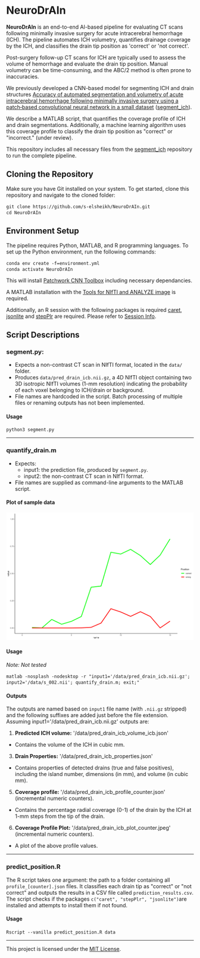 # NeuroDrAIn
**NeuroDrAIn** is an end-to-end AI-based pipeline for evaluating CT scans following minimally invasive surgery for acute intracerebral hemorrhage (ICH). The pipeline automates ICH volumetry, quantifies drainage coverage by the ICH, and classifies the drain tip position as 'correct' or 'not correct'.

Post-surgery follow-up CT scans for ICH are typically used to assess the volume of hemorrhage and evaluate the drain tip position. Manual volumetry can be time-consuming, and the ABC/2 method is often prone to inaccuracies.

We previously developed a CNN-based model for segmenting ICH and drain structures [Accuracy of automated segmentation and volumetry of acute intracerebral hemorrhage following minimally invasive surgery using a patch‑based convolutional neural network in a small dataset](https://rdcu.be/dyUGM) ([segment_ich](https://github.com/s-elsheikh/segment_ich/)). 

We describe a MATLAB script, that quantifies the coverage profile of ICH and drain segmentations. Additionally, a machine learning algorithm uses this coverage profile to classify the drain tip position as "correct" or "incorrect." (under review). 

This repository includes all necessary files from the [segment_ich](https://github.com/s-elsheikh/segment_ich/) repository to run the complete pipeline.

## Cloning the Repository

Make sure you have Git installed on your system. To get started, clone this repository and navigate to the cloned folder:

```
git clone https://github.com/s-elsheikh/NeuroDrAIn.git
cd NeuroDrAIn
```


## Environment Setup

The pipeline requires Python, MATLAB, and R programming languages. To set up the Python environment, run the following commands:

```
conda env create -f=environment.yml
conda activate NeuroDrAIn
```

This will install [Patchwork CNN Toolbox](https://bitbucket.org/reisert/patchwork/src/master/) including necessary dependancies. 

A MATLAB installation with the [Tools for NIfTI and ANALYZE image](https://de.mathworks.com/matlabcentral/fileexchange/8797-tools-for-nifti-and-analyze-image) is required. 

Additionally, an R session with the following packages is required [caret](https://CRAN.R-project.org/package=caret), [jsonlite](https://CRAN.R-project.org/package=jsonlite) and [stepPlr](https://CRAN.R-project.org/package=stepPlr) are required. Please refer to [Session Info](session_info.txt). 


## Script Descriptions
### segment.py:
* Expects a non-contrast CT scan in NIfTI format, located in the `data/` folder. 
* Produces `data/pred_drain_icb.nii.gz`, a 4D NIfTI object containing two 3D isotropic NIfTI volumes (1-mm resolution) indicating the probability of each voxel belonging to ICH/drain or background.
* File names are hardcoded in the script. Batch processing of multiple files or renaming outputs has not been implemented.

#### Usage

```
python3 segment.py
```
------------------------------------------------------------------------------------------------------------

### quantify_drain.m
* Expects:
   * input1: the prediction file, produced by `segment.py`.
   * input2: the non-contrast CT scan in NIfTI format. 
* File names are supplied as command-line arguments to the MATLAB script.

#### Plot of sample data

![Sample data resulting from  `quantify_drain.m`, showing an example of a correct and of a not correct position](images/coverage_profile.png)

#### Usage

*Note: Not tested*

```
matlab -nosplash -nodesktop -r "input1='/data/pred_drain_icb.nii.gz'; input2='/data/s_002.nii'; quantify_drain.m; exit;"
```
#### Outputs
The outputs are named based on `input1` file name (with `.nii.gz` stripped) and the following suffixes are added just before the file extension. Assuming input1='/data/pred_drain_icb.nii.gz' outputs are:
1. **Predicted ICH volume:**
'/data/pred_drain_icb_volume_icb.json'
  * Contains the volume of the ICH in cubic mm. 
3. **Drain Properties:**
'/data/pred_drain_icb_properties.json' 
  * Contains properties of detected drains (true and false positives), including the island number, dimensions (in mm), and volume (in cubic mm).
5. **Coverage profile:**
'/data/pred_drain_icb_profile_counter.json' (incremental numeric counters).
  * Contains the percentage radial coverage (0-1) of the drain by the ICH at 1-mm steps from the tip of the drain. 
6. **Coverage Profile Plot:**
'/data/pred_drain_icb_plot_counter.jpeg' (incremental numeric counters).
  * A plot of the above profile values. 

------------------------------------------------------------------------------------------------------------

### predict_position.R

The R script takes one argument: the path to a folder containing all `profile_[counter].json` files. It classifies each drain tip as "correct" or "not correct" and outputs the results in a CSV file called `prediction_results.csv`.
The script checks if the packages `c("caret", "stepPlr", "jsonlite")`are installed and attempts to install them if not found. 

#### Usage

```
Rscript --vanilla predict_position.R data
```
--------------------------------------------------------------------------------------------------------------

This project is licensed under the [MIT License](LICENSE).

